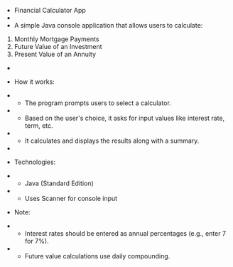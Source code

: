 
* Financial Calculator App
*
* A simple Java console application that allows users to calculate:
1. Monthly Mortgage Payments
2. Future Value of an Investment
3. Present Value of an Annuity
*
* How it works:
* - The program prompts users to select a calculator.
* - Based on the user's choice, it asks for input values like interest rate, term, etc.
* - It calculates and displays the results along with a summary.
*
* Technologies:
* - Java (Standard Edition)
* - Uses Scanner for console input

* Note:
* - Interest rates should be entered as annual percentages (e.g., enter 7 for 7%).
* - Future value calculations use daily compounding.
    
